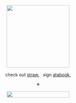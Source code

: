 <div align="center">
<img width="200" height="200" src="https://files.catbox.moe/s61wba.png">

check out [straw.](https://galf.straw.page/)   &nbsp; sign [atabook.](https://galf.atabook.org/) <br>

**✧**

<img width="200" height="20" src="https://files.catbox.moe/oij819.webp">
  
